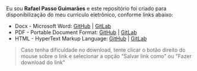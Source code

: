 Eu sou **Rafael Passo Guimarães** e este repositório foi criado para disponibilização do meu curriculo eletrônico, conforme links abaixo:

  * Docx - Microsoft Word:  [GitHub](https://github.com/rapassos/Curriculo/raw/master/RafaelPassosGuimaraes.docx) | [GitLab](https://gitlab.com/rapassos/Curriculo/raw/master/RafaelPassosGuimaraes.docx)
  * PDF - Portable Document Format: [GitHub](https://github.com/rapassos/Curriculo/raw/master/RafaelPassosGuimaraes.pdf) | [GitLab](https://gitlab.com/rapassos/Curriculo/raw/master/RafaelPassosGuimaraes.pdf)
  * HTML - HyperText Markup Language:   [GitHub](https://github.com/rapassos/Curriculo/raw/master/RafaelPassosGuimaraes.html) | [GitLab](https://gitlab.com/rapassos/Curriculo/raw/master/RafaelPassosGuimaraes.html)

> Caso tenha dificuldade no download, tente clicar o botão direito do mouse sobre o link e selecionar a opção "Salvar link como" ou "Fazer download do link"

